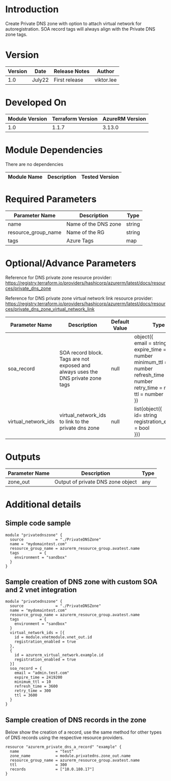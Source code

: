 # Introduction 
Create Private DNS zone with option to attach virtual network for autoregistration.
SOA record tags will always align with the Private DNS zone tags.

# Version
| Version | Date | Release Notes | Author |
|---|---|---|---|
| 1.0 | July22 | First release | viktor.lee |

# Developed On
| Module Version | Terraform Version | AzureRM Version |
|---|---|---|
| 1.0 | 1.1.7 | 3.13.0 |

# Module Dependencies
There are no dependencies

| Module Name | Description | Tested Version |
|---|---|---|


# Required Parameters
| Parameter Name | Description | Type | 
|---|---|---|
| name | Name of the DNS zone | string |
| resource_group_name | Name of the RG | string |
| tags | Azure Tags | map |



# Optional/Advance Parameters
Reference for DNS private zone resource provider: https://registry.terraform.io/providers/hashicorp/azurerm/latest/docs/resources/private_dns_zone

Reference for DNS private zone virtual network link resource provider: https://registry.terraform.io/providers/hashicorp/azurerm/latest/docs/resources/private_dns_zone_virtual_network_link

| Parameter Name | Description | Default Value | Type | 
|---|---|---|---|
| soa_record | SOA record block. Tags are not exposed and always uses the DNS private zone tags | null | object({<br/>email = string<br/>expire_time = number<br/>minimum_ttl = number<br/>refresh_time = number<br/>retry_time = number<br/>ttl = number<br/>}) |
| virtual_network_ids | virtual_network_ids to link to the private dns zone | null | list(object({<br/>id= string<br/>registration_enabled = bool<br/>})) |


# Outputs

| Parameter Name | Description | Type | 
|---|---|---|
| zone_out | Output of private DNS zone object | any |

# Additional details
## Simple code sample
```
module "privatednszone" {
  source              = "./PrivateDNSZone"
  name = "mydomaintest.com"
  resource_group_name = azurerm_resource_group.avatest.name
  tags         = {
    environment = "sandbox"
  }
}
```
## Sample creation of DNS zone with custom SOA and 2 vnet integration
```
module "privatednszone" {
  source              = "./PrivateDNSZone"
  name = "mydomaintest.com"
  resource_group_name = azurerm_resource_group.avatest.name
  tags         = {
    environment = "sandbox"
  }
  virtual_network_ids = [{
    id = module.vnetmodule.vnet_out.id
    registration_enabled = true
  },
  {
    id = azurerm_virtual_network.example.id
    registration_enabled = true
  }]
  soa_record = {
    email = "admin.test.com"
    expire_time = 2419200
    minimum_ttl = 10
    refresh_time = 3600
    retry_time = 300
    ttl = 3600
  }
}
```
## Sample creation of DNS records in the zone
Below show the creation of a record, use the same method for other types of DNS records using the respective resource providers.
```
resource "azurerm_private_dns_a_record" "example" {
  name                = "test"
  zone_name           = module.privatedns.zone_out.name
  resource_group_name = azurerm_resource_group.avatest.name
  ttl                 = 300
  records             = ["10.0.180.17"]
}
```
